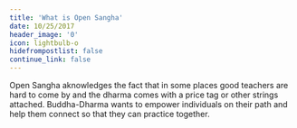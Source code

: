 ```yaml
---
title: 'What is Open Sangha'
date: 10/25/2017
header_image: '0'
icon: lightbulb-o
hidefrompostlist: false
continue_link: false
---
```


Open Sangha aknowledges the fact that in some places good teachers are hard to come by
and the dharma comes with a price tag or other strings attached. Buddha-Dharma wants to
empower individuals on their path and help them connect so that they can practice together.
